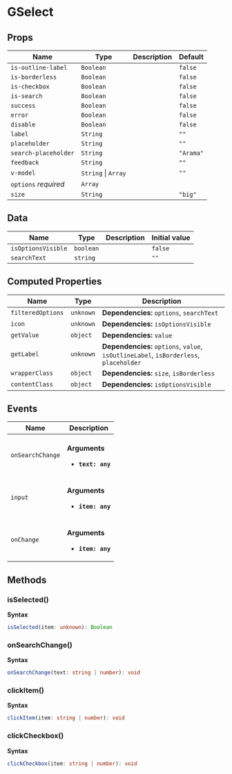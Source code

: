 # GSelect

## Props

| Name                 | Type                    | Description | Default   |
| -------------------- | ----------------------- | ----------- | --------- |
| `is-outline-label`   | `Boolean`               |             | `false`   |
| `is-borderless`      | `Boolean`               |             | `false`   |
| `is-checkbox`        | `Boolean`               |             | `false`   |
| `is-search`          | `Boolean`               |             | `false`   |
| `success`            | `Boolean`               |             | `false`   |
| `error`              | `Boolean`               |             | `false`   |
| `disable`            | `Boolean`               |             | `false`   |
| `label`              | `String`                |             | `""`      |
| `placeholder`        | `String`                |             | `""`      |
| `search-placeholder` | `String`                |             | `"Arama"` |
| `feedback`           | `String`                |             | `""`      |
| `v-model`            | `String` &#124; `Array` |             | `""`      |
| `options` *required* | `Array`                 |             |           |
| `size`               | `String`                |             | `"big"`   |

## Data

| Name               | Type      | Description | Initial value |
| ------------------ | --------- | ----------- | ------------- |
| `isOptionsVisible` | `boolean` |             | `false`       |
| `searchText`       | `string`  |             | `""`          |

## Computed Properties

| Name              | Type      | Description                                                                           |
| ----------------- | --------- | ------------------------------------------------------------------------------------- |
| `filteredOptions` | `unknown` | **Dependencies:** `options`, `searchText`                                             |
| `icon`            | `unknown` | **Dependencies:** `isOptionsVisible`                                                  |
| `getValue`        | `object`  | **Dependencies:** `value`                                                             |
| `getLabel`        | `unknown` | **Dependencies:** `options`, `value`, `isOutlineLabel`, `isBorderless`, `placeholder` |
| `wrapperClass`    | `object`  | **Dependencies:** `size`, `isBorderless`                                              |
| `contentClass`    | `object`  | **Dependencies:** `isOptionsVisible`                                                  |

## Events

| Name             | Description                                              |
| ---------------- | -------------------------------------------------------- |
| `onSearchChange` | <br/>**Arguments**<br/><ul><li>**`text: any`**</li></ul> |
| `input`          | <br/>**Arguments**<br/><ul><li>**`item: any`**</li></ul> |
| `onChange`       | <br/>**Arguments**<br/><ul><li>**`item: any`**</li></ul> |

## Methods

### isSelected()

**Syntax**

```typescript
isSelected(item: unknown): Boolean
```

### onSearchChange()

**Syntax**

```typescript
onSearchChange(text: string | number): void
```

### clickItem()

**Syntax**

```typescript
clickItem(item: string | number): void
```

### clickCheckbox()

**Syntax**

```typescript
clickCheckbox(item: string | number): void
```

